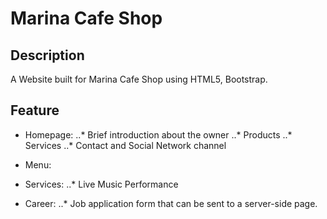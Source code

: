 # Marina Cafe Shop


## Description
A Website built for Marina Cafe Shop using HTML5, Bootstrap.


## Feature
* Homepage:
..* Brief introduction about the owner
..* Products
..* Services
..* Contact and Social Network channel


* Menu:


* Services:
..* Live Music Performance


* Career:
..* Job application form that can be sent to a server-side page.


